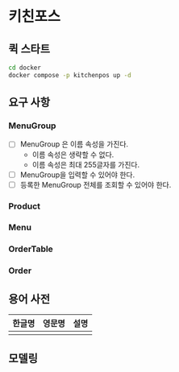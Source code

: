 # 키친포스

## 퀵 스타트

```sh
cd docker
docker compose -p kitchenpos up -d
```

## 요구 사항
### MenuGroup
- [ ] MenuGroup 은 이름 속성을 가진다.
    - 이름 속성은 생략할 수 없다.
    - 이름 속성은 최대 255글자를 가진다.
- [ ] MenuGroup을 입력할 수 있어야 한다.
- [ ] 등록한 MenuGroup 전체를 조회할 수 있어야 한다.
### Product

### Menu

### OrderTable

### Order


## 용어 사전

| 한글명 | 영문명 | 설명 |
| --- | --- | --- |
|  |  |  |

## 모델링
